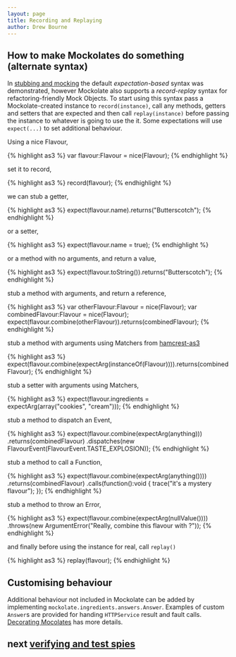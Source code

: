 ```yaml
---
layout: page
title: Recording and Replaying
author: Drew Bourne
---
```


## How to make Mockolates do something (alternate syntax)

In [stubbing and mocking](stubbing_and_mocking.html) the default _expectation-based_ syntax was demonstrated, however Mockolate also supports a _record-replay_ syntax for refactoring-friendly Mock Objects. To start using this syntax pass a Mockolate-created instance to `record(instance)`, call any methods, getters and setters that are expected and then call `replay(instance)` before passing the instance to whatever is going to use the it. Some expectations will use `expect(...)` to set additional behaviour.

Using a nice Flavour, 

{% highlight as3 %}
var flavour:Flavour = nice(Flavour);
{% endhighlight %}

set it to record,

{% highlight as3 %}
record(flavour);
{% endhighlight %}
    
we can stub a getter,

{% highlight as3 %}
expect(flavour.name).returns("Butterscotch");
{% endhighlight %}

or a setter,

{% highlight as3 %}
expect(flavour.name = true);
{% endhighlight %}

or a method with no arguments, and return a value,

{% highlight as3 %}
expect(flavour.toString()).returns("Butterscotch");
{% endhighlight %}

stub a method with arguments, and return a reference,

{% highlight as3 %}
var otherFlavour:Flavour = nice(Flavour);
var combinedFlavour:Flavour = nice(Flavour);
expect(flavour.combine(otherFlavour)).returns(combinedFlavour);
{% endhighlight %}
    
stub a method with arguments using Matchers from [hamcrest-as3](http://github.com/drewbourne/hamcrest-as3)

{% highlight as3 %}
expect(flavour.combine(expectArg(instanceOf(Flavour)))).returns(combinedFlavour);
{% endhighlight %}

stub a setter with arguments using Matchers, 

{% highlight as3 %}
expect(flavour.ingredients = expectArg(array("cookies", "cream")));
{% endhighlight %}
    
stub a method to dispatch an Event,
  
{% highlight as3 %}
expect(flavour.combine(expectArg(anything)))
    .returns(combinedFlavour)
    .dispatches(new FlavourEvent(FlavourEvent.TASTE_EXPLOSION));
{% endhighlight %}
    
stub a method to call a Function,

{% highlight as3 %}
expect(flavour.combine(expectArg(anything())))
    .returns(combinedFlavour)
    .calls(function():void {
        trace("it's a mystery flavour");
    });
{% endhighlight %}
        
stub a method to throw an Error,

{% highlight as3 %}
expect(flavour.combine(expectArg(nullValue())))
    .throws(new ArgumentError("Really, combine this flavour with <null>?"));
{% endhighlight %}

and finally before using the instance for real, call `replay()`

{% highlight as3 %}
replay(flavour);
{% endhighlight %}
    
## Customising behaviour
    
Additional behaviour not included in Mockolate can be added by implementing `mockolate.ingredients.answers.Answer`. Examples of custom `Answer`s are provided for handing `HTTPService` result and fault calls. [Decorating Mocolates](decorating_mockolates.html) has more details.

## next [verifying and test spies](verifying_and_test_spies.html)
